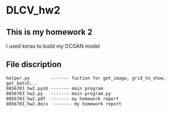 # DLCV_hw2

## This is my homework 2
   I used keras to build my DCGAN model

## File discription
    helper.py        ------- fuction for get_image, grid_to_show, get_batch...
    0856703_hw2.pynb ------- main program
    0856703_hw2.py   ------- main program.py
    0856703_hw2.pdf  ------- my homework report
    0856703_hw2.docx  ------- my homework report
   
